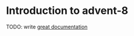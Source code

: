 # Introduction to advent-8

TODO: write [great documentation](http://jacobian.org/writing/what-to-write/)
